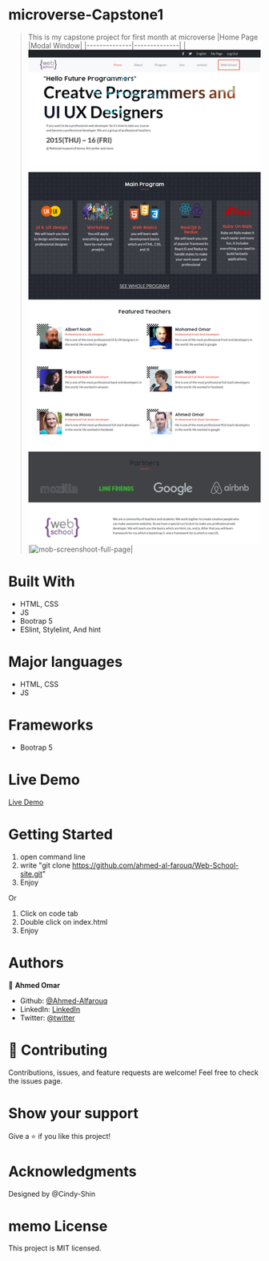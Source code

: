 # microverse-Capstone1
> This is my capstone project for first month at microverse
> |Home Page       |Modal Window|
> |--------------|--------------|
> |![bg-screenshoot-full-page](./imgs/bg-screen-full-page.png)|![mob-screenshoot-full-page](./imgs/mob-screen-full-page.png)|


# Built With
  * HTML, CSS
  * JS
  * Bootrap 5
  * ESlint, Stylelint, And hint
# Major languages
  * HTML, CSS
  * JS
# Frameworks
  * Bootrap 5

# Live Demo
[Live Demo](https://ahmed-al-farouq.github.io/Web-School-site/)

# Getting Started
 1) open command line
 2) write "git clone https://github.com/ahmed-al-farouq/Web-School-site.git"
 3) Enjoy
 
 Or
 1) Click on code tab
 2) Double click on index.html
 3) Enjoy

# Authors
:bearded_person: **Ahmed Omar**
  - Github: [@Ahmed-Alfarouq](https://github.com/ahmed-al-farouq)
  - LinkedIn: [LinkedIn](https://www.linkedin.com/in/ahmed-al-farouq/)
  - Twitter: [@twitter](https://twitter.com/ahmed_al_farouq)

# :handshake: Contributing
Contributions, issues, and feature requests are welcome!
Feel free to check the issues page.

# Show your support
Give a :star: if you like this project!

# Acknowledgments
Designed by @Cindy-Shin
# memo License
This project is MIT licensed.
